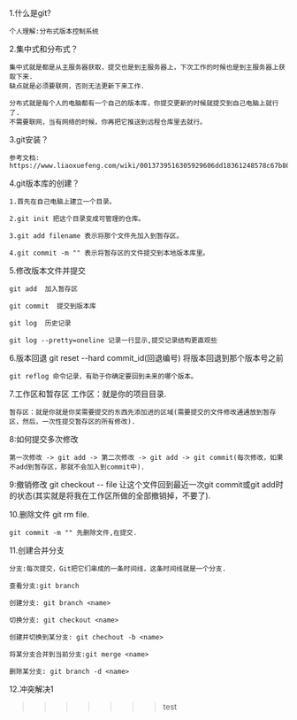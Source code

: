 1.什么是git?

	个人理解:分布式版本控制系统

2.集中式和分布式？

	集中式就是都是从主服务器获取，提交也是到主服务器上，下次工作的时候也是到主服务器上获取下来.
	缺点就是必须要联网，否则无法更新下来工作.

	分布式就是每个人的电脑都有一个自己的版本库，你提交更新的时候就提交到自己电脑上就行了.
	不需要联网，当有网络的时候，你再把它推送到远程仓库里去就行。
		
3.git安装？

	参考文档:
	https://www.liaoxuefeng.com/wiki/0013739516305929606dd18361248578c67b8067c8c017b000/00137396287703354d8c6c01c904c7d9ff056ae23da865a000

4.git版本库的创建？

	1.首先在自己电脑上建立一个目录。

	2.git init 把这个目录变成可管理的仓库。

	3.git add filename 表示将那个文件先加入到暂存区。

	4.git commit -m "" 表示将暂存区的文件提交到本地版本库里。

5.修改版本文件并提交

	git add  加入暂存区

	git commit  提交到版本库

	git log  历史记录

	git log --pretty=oneline 记录一行显示,提交记录结构更直观些
6.版本回退
	git reset --hard commit_id(回退编号) 将版本回退到那个版本号之前

	git reflog 命令记录，有助于你确定要回到未来的哪个版本。

	
7.工作区和暂存区
	工作区：就是你的项目目录.

	暂存区：就是你就是你奖需要提交的东西先添加进的区域(需要提交的文件修改通通放到暂存区，然后，一次性提交暂存区的所有修改).

8:如何提交多次修改

	第一次修改 -> git add -> 第二次修改 -> git add -> git commit(每次修改，如果不add到暂存区，那就不会加入到commit中).

9:撤销修改
	git checkout -- file 让这个文件回到最近一次git commit或git add时的状态(其实就是将我在工作区所做的全部撤销掉，不要了).

10.删除文件
	git rm file. 

	git commit -m "" 先删除文件,在提交.

11.创建合并分支

	分支:每次提交，Git把它们串成的一条时间线，这条时间线就是一个分支.

	查看分支:git branch

	创建分支: git branch <name> 

	切换分支: git checkout <name>

	创建并切换到某分支: git chechout -b <name>

	将某分支合并到当前分支:git merge <name>

	删除某分支: git branch -d <name>



12.冲突解决1

	


	








>>>>>>> test

